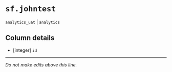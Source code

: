 # `sf.johntest`
`analytics_uat` | `analytics`

## Column details
* [integer]   `id`

-------------------------------------------------------------------------------
*Do not make edits above this line.*
